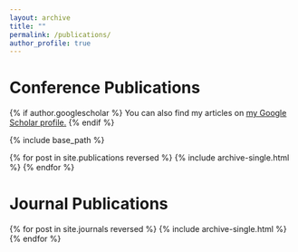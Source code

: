 ```yaml
---
layout: archive
title: ""
permalink: /publications/
author_profile: true
---
```


Conference Publications
======

{% if author.googlescholar %}
  You can also find my articles on <u><a href="{{author.googlescholar}}">my Google Scholar profile</a>.</u>
{% endif %}

{% include base_path %}

{% for post in site.publications reversed %}
  {% include archive-single.html %}
{% endfor %}



Journal Publications
======

{% for post in site.journals reversed %}
  {% include archive-single.html %}
{% endfor %}
